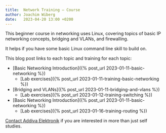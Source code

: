 ```yaml
---
title:  Network Training — Course
author: Joachim Wiberg
date:   2023-04-20 13:00 +0200
---
```


This beginner course in networking uses Linux, covering topics of basic
IP networking concepts, bridging and VLANs, and firewalling.

It helps if you have some basic Linux command line skill to build on.

<!-- more -->

This blog post links to each topic and training for each topic:

 - [Basic Networking Introduction]({% post_url 2023-01-11-basic-networking %})
   - [Lab exercises]({% post_url 2023-01-11-training-basic-networking %})
 - [Bridging and VLANs]({% post_url 2023-01-11-bridging-and-vlans %})
   - [Lab exercises]({% post_url 2023-01-12-training-switching %})
 - [Basic Networking Introduction]({% post_url 2023-01-11-basic-networking %})
   - [Lab exercises]({% post_url 2023-01-16-training-routing %})


[Contact Addiva Elektronik](https://www.addiva.se/contact/) if you are
interested in more than just self studies.
